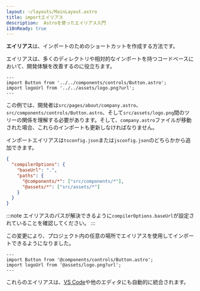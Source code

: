 ```yaml
---
layout: ~/layouts/MainLayout.astro
title: importエイリアス
description:  Astroを使ったエイリアス入門
i18nReady: true
---
```


**エイリアス**は、インポートのためのショートカットを作成する方法です。

エイリアスは、多くのディレクトリや相対的なインポートを持つコードベースにおいて、開発体験を改善するのに役立ちます。

```astro title="src/pages/about/company.astro" del="../../components" del="../../assets"
---
import Button from '../../components/controls/Button.astro';
import logoUrl from '../../assets/logo.png?url';
---
```

この例では、開発者は`src/pages/about/company.astro`、`src/components/controls/Button.astro`、そして`src/assets/logo.png`間のツリーの関係を理解する必要があります。そして、`company.astro`ファイルが移動された場合、これらのインポートも更新しなければなりません。

インポートエイリアスは`tsconfig.json`または`jsconfig.json`のどちらかから追加できます。

```json title="tsconfig.json" ins={5-6}
{
  "compilerOptions": {
    "baseUrl": ".",
    "paths": {
      "@components/*": ["src/components/*"],
      "@assets/*": ["src/assets/*"]
    }
  }
}
```

:::note
エイリアスのパスが解決できるように`compilerOptions.baseUrl`が設定されていることを確認してください。
:::

この変更により、プロジェクト内の任意の場所でエイリアスを使用してインポートできるようになりました。

```astro title="src/pages/about/company.astro" ins="@components" ins="@assets"
---
import Button from '@components/controls/Button.astro';
import logoUrl from '@assets/logo.png?url';
---
```

これらのエイリアスは、[VS Code](https://code.visualstudio.com/docs/languages/jsconfig)や他のエディタにも自動的に統合されます。
